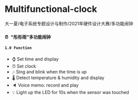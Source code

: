 # Multifunctional-clock
大一夏/电子系统专题设计与制作/2021年硬件设计大赛/多功能闹钟

### `⏰ “彤彤雨”多功能闹钟`

#### `1.0 Function`
- ⌚ Set time and display
- ⏰ Set clock
- 🎶 Sing and blink when the time is up
- 🌡 Detect temperature & humidity and display
- 🔈 Voice memo: record and play
- 💡 Light up the LED for 10s when the sensor was touched
